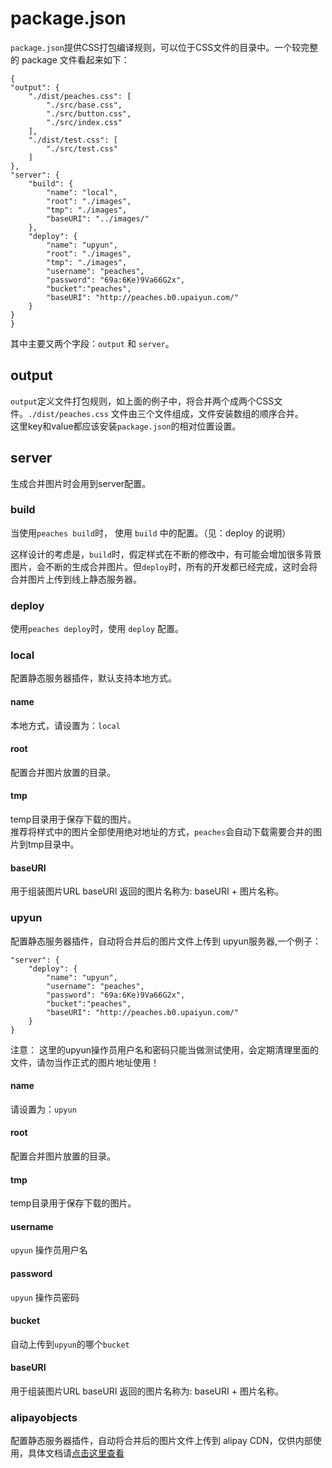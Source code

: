 package.json
=========
`package.json`提供CSS打包编译规则，可以位于CSS文件的目录中。一个较完整的 package 文件看起来如下：

    {
    "output": {
        "./dist/peaches.css": [
            "./src/base.css",
            "./src/button.css",
            "./src/index.css"
        ],
        "./dist/test.css": [
            "./src/test.css"
        ]
    },
    "server": {
        "build": {
            "name": "local",
            "root": "./images",
            "tmp": "./images",
            "baseURI": "../images/"
        },
        "deploy": {
            "name": "upyun",
            "root": "./images",
            "tmp": "./images",
            "username": "peaches",
            "password": "69a:6Ke)9Va66G2x",
            "bucket":"peaches",
            "baseURI": "http://peaches.b0.upaiyun.com/"
        }
    }
    }

其中主要又两个字段：`output` 和 `server`。
## output
`output`定义文件打包规则，如上面的例子中，将合并两个成两个CSS文件。`./dist/peaches.css` 文件由三个文件组成，文件安装数组的顺序合并。  
这里key和value都应该安装`package.json`的相对位置设置。

## server
 生成合并图片时会用到server配置。
 
### build
当使用`peaches build`时， 使用   `build` 中的配置。（见：deploy 的说明）

这样设计的考虑是，`build`时，假定样式在不断的修改中，有可能会增加很多背景图片，会不断的生成合并图片。但`deploy`时，所有的开发都已经完成，这时会将合并图片上传到线上静态服务器。

### deploy
 使用`peaches deploy`时，使用 `deploy` 配置。
 
### local
配置静态服务器插件，默认支持本地方式。

#### name
本地方式，请设置为：`local`

#### root
配置合并图片放置的目录。

#### tmp
temp目录用于保存下载的图片。  
推荐将样式中的图片全部使用绝对地址的方式，`peaches`会自动下载需要合并的图片到tmp目录中。

#### baseURI
用于组装图片URL
baseURI 返回的图片名称为: baseURI + 图片名称。


### upyun
配置静态服务器插件，自动将合并后的图片文件上传到 upyun服务器,一个例子：

    "server": {
        "deploy": {
            "name": "upyun",
            "username": "peaches",
            "password": "69a:6Ke)9Va66G2x",
            "bucket":"peaches",
            "baseURI": "http://peaches.b0.upaiyun.com/"
        }
    }

注意： 这里的upyun操作员用户名和密码只能当做测试使用，会定期清理里面的文件，请勿当作正式的图片地址使用！

#### name
请设置为：`upyun`

#### root 
配置合并图片放置的目录。

#### tmp
temp目录用于保存下载的图片。  

#### username
`upyun` 操作员用户名
#### password
`upyun` 操作员密码

#### bucket
自动上传到`upyun`的哪个`bucket`

#### baseURI
用于组装图片URL
baseURI 返回的图片名称为: baseURI + 图片名称。

### alipayobjects
配置静态服务器插件，自动将合并后的图片文件上传到 alipay CDN，仅供内部使用，具体文档请[点击这里查看](http://doc.alipay.net/pages/viewpage.action?pageId=40307104)


